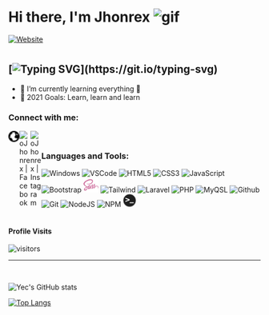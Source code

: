 # Hi there, I'm Jhonrex <img alt="gif" width="26px" src="https://user-images.githubusercontent.com/1303154/88677602-1635ba80-d120-11ea-84d8-d263ba5fc3c0.gif" />
[![Website](https://img.shields.io/badge/OJHONREX.ML-ONLINE-brightgreen)](https://ojhonrex.ml)
#

## [![Typing SVG](https://readme-typing-svg.herokuapp.com?font=Poppins&color=6087FF&size=26&lines=I'm+a+Student%2C;I'm+a+Friend;and+Aspiring+Developer.)](https://git.io/typing-svg)

- 🌱 I’m currently learning everything 🤣
- 🥅 2021 Goals: Learn, learn and learn

### Connect with me:

[<img align="left" alt="oJhonrex.com" width="22px" src="https://raw.githubusercontent.com/iconic/open-iconic/master/svg/globe.svg" />][website]
[<img align="left" alt="oJhonrex | Facebook" width="22px" src="https://img.icons8.com/material-rounded/24/000000/facebook.png" />][facebook]
[<img align="left" alt="oJhonrex | Instagram" width="22px" src="https://cdn.jsdelivr.net/npm/simple-icons@v3/icons/instagram.svg" />][instagram]

<br />

### Languages and Tools:

![Windows](https://img.icons8.com/color/30/windows-10.png)
![VSCode](https://img.icons8.com/color/30/visual-studio-code-2019.png)
![HTML5](https://img.icons8.com/color/30/html-5.png)
![CSS3](https://img.icons8.com/color/30/css3.png)
![JavaScript](https://img.icons8.com/color/30/javascript.png)
![Bootstrap](https://img.icons8.com/color/30/000000/bootstrap.png)
<img alt="Sass" width="30px" src="https://raw.githubusercontent.com/github/explore/80688e429a7d4ef2fca1e82350fe8e3517d3494d/topics/sass/sass.png" />
<img alt="Tailwind" width="30px" height="30px" src="https://uxwing.com/wp-content/themes/uxwing/download/10-brands-and-social-media/tailwind-css.svg"/>
![Laravel](https://img.icons8.com/fluency/30/000000/laravel.png)
<img alt="PHP" width="30px" height="30px" src="https://camo.githubusercontent.com/b71df4fcf19980b56b49c963638df23b5d1d2b9e9e487548649651f2f3e1d603/68747470733a2f2f6564656e742e6769746875622e696f2f537570657254696e7949636f6e732f696d616765732f7376672f7068702e737667"/>
![MyQSL](https://img.icons8.com/fluency/48/4a90e2/mysql-logo.png)
![Github](https://img.icons8.com/material-outlined/30/github.png)
![Git](https://img.icons8.com/color/30/git.png)
![NodeJS](https://img.icons8.com/color/30/nodejs.png)
![NPM](https://img.icons8.com/color/30/npm.png)
<img alt="Terminal" width="26px" src="https://raw.githubusercontent.com/github/explore/80688e429a7d4ef2fca1e82350fe8e3517d3494d/topics/terminal/terminal.png" />
<br />
<br />

#### Profile Visits 
![visitors](https://visitor-badge.glitch.me/badge?page_id=jhonrex18.jhonrex18)
<br />

---
<br />

![Yec's GitHub stats](https://github-readme-stats.vercel.app/api?username=jhonrex18&count_private=true&show_icons=true&hide_border=true&theme=radical)

[![Top Langs](https://github-readme-stats.vercel.app/api/top-langs/?username=jhonrex18&langs_count=8&theme=radical&hide_border=true)](https://github.com/anuraghazra/github-readme-stats)


[website]: https://ojhonrex.ml
[instagram]: https://instagram.com/jhonrex18
[facebook]: https://fb.com/jhonrex1014
